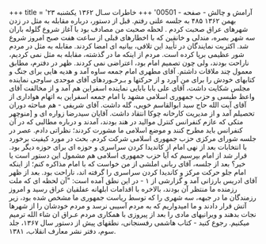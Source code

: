 +++
title = 'آرامش و چالش - صفحه - 00501'
+++
خاطرات سـال ۱۳۶۲ یکشنبه ۲۳ بهمن ۱۳۶۲ ۴۸۵ به جلسه علنی رفتم. قبل از دستور، درباره مقابله به مثل در زدن شهرهای عراق صحبت کردم . لحظه صحبت من مصادف بود با آغاز شروع گلوله باران سه شهر بصره، مندلی و خانقین که با اخطارهای قبلی از ساعت هفت صبح امروز شروع شد. اکثریت نمایندگان در تأیید این تلافی، بیانیه ای امضا کردند. مقابله به مثل در مردم شور عظیمی برپا کرده است. مردم از اینکه ما در گذشته، مقابله به مثل نمی کردیم، ناراحت بودند، ولی چون تصمیم امام بود، اعتراضی نمی کردند. ظهر در دفترم، مطابق معمول چند ملاقات داشتم. آقای مطهری امام جمعه ساوه آمد و هدیه هایی برای جنگ و کتابهای خودش را برای من آورد و از حرکتها و بـرخـوردهای آقای موحدی ساوجی نماینده مجلس شکایت داشت، آقای علی بابا بابایی نماینده اسفراین هم آمد و از مخالفت آقای واعظ طبسی و حزب جمهوری اسلامی مشهد با امام جمعه اسفراین به اتهام هواداری از آقای آیت الله حاج سید ابوالقاسم خویی، گله داشت. آقای شریفی - هم مباحثه دوران تحصیلم آمد و از مدیریت کارخانه چوکا انتقاد داشت. آقایان سیدرضا زواره ای و [منوچهر متکی که عازم کنفرانس کنترل موالید در هند بودند، آمدند و درباره مطالبی که در آن کنفرانس باید مطرح کنند و موضع اسلامی ما مشورت کردند؛ نظراتی دادم. عصر در جلسه شورای مرکزی حزب جمهوری اسلامی شرکت کردم. بحث در مورد کیفیت برخورد با انتخابات بعد از نهی امام از کاندیدا کردن سراسری و حوزه ای برای حوزه دیگر بود. قرار شد از امام بپرسیم که آیا حزب جمهوری اسلامی هم مشمول این دستور است یا خیر؟ بعد از جلسه، آقای ربانی املشی از من خواست که با امام مذاکره کنم؛ از اینکه امام جلو حرکت مرکز و کاندیدا کردن سراسری را گرفته اند، ناراحت بود. بعد از ظهر آقای ادریس بارزانی آمد و گزارشی از ۱ - در این نطق آمده است: "آن لحظه ای که ملت رزمنده ما منتظر آن بودند، بالاخره با اقدامات ابلهانه عفلقیان عراق رسید و امروز رزمندگان ما در جبهه، سه شهری را که توسط ریاست جمهوری ما مشخص شده بود، زیر آتش قرار دادند و ما امیدواریم که به مردم آسیبی نرسد و مردم خودشان را از شهرها نجات بدهند و ویرانیهای مادی را بعد از پیروزی با همکاری مردم عـراق ان شاء الله ترمیم میکنیم. رجوع کنید - کتاب هاشمی رفسنجانی، نطقهای پیش از دستور سال ۱۳۶۷، جلد سوم، دفتر نشر معارف انقلاب، ۱۳۸۱.